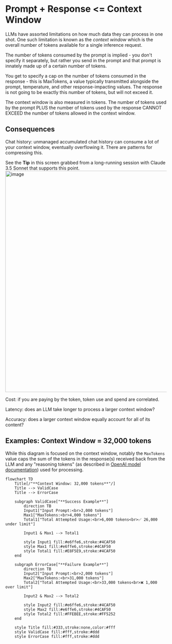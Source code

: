 # Prompt + Response <= Context Window

LLMs have assorted limitations on how much data they can process in one shot. One such limitation is known as the _context window_
which is the overall number of tokens available for a single inference request.

The number of tokens consumed by the prompt is implied - you don't specify it separately, 
but rather you send in the prompt and that prompt is innately made up of a certain number of tokens.

You get to specify a cap on the number of tokens consumed in the response - this is MaxTokens, a value typically
transmitted alongside the prompt, temperature, and other response-impacting values.
The response is not going to be exactly this number of tokens, but will not exceed it.

The context window is also measured in tokens. The number of tokens used by the prompt PLUS 
the number of tokens used by the response CANNOT EXCEED
the number of tokens allowed in the context window.

## Consequences

Chat history: unmanaged accumulated chat history can consume a lot of your context window, eventually overflowing it. There are patterns for compressing this.

See the **Tip** in this screen grabbed from a long-running session with Claude 3.5 Sonnet that supports this point.
<img width="689" alt="image" src="https://github.com/user-attachments/assets/38484ffe-aaf0-4a29-9508-0e665ec48bd1" />


Cost: if you are paying by the token, token use and spend are correlated.

Latency: does an LLM take longer to process a larger context window?

Accuracy: does a larger context window equally account for all of its content?

## Examples: Context Window = 32,000 tokens

While this diagram is focused on the context window, notably the `MaxTokens` value caps the sum of the tokens in the response(s) received back from the LLM and any "reasoning tokens" (as described in [OpenAI model documentation](https://platform.openai.com/docs/models)) used for processing.

```mermaid
flowchart TD
    Title[/"**Context Window: 32,000 tokens**"/]
    Title --> ValidCase
    Title --> ErrorCase
    
    subgraph ValidCase["**Success Example**"]
        direction TB
        Input1["Input Prompt:<br>2,000 tokens"]
        Max1["MaxTokens:<br>4,000 tokens"]
        Total1["Total Attempted Usage:<br>6,000 tokens<br>✅ 26,000 under limit"]
        
        Input1 & Max1 --> Total1
        
        style Input1 fill:#e6ffe6,stroke:#4CAF50
        style Max1 fill:#e6ffe6,stroke:#4CAF50
        style Total1 fill:#E8F5E9,stroke:#4CAF50
    end
    
    subgraph ErrorCase["**Failure Example**"]
        direction TB
        Input2["Input Prompt:<br>2,000 tokens"]
        Max2["MaxTokens:<br>31,000 tokens"]
        Total2["Total Attempted Usage:<br>33,000 tokens<br>❌ 1,000 over limit"]
        
        Input2 & Max2 --> Total2
        
        style Input2 fill:#e6ffe6,stroke:#4CAF50
        style Max2 fill:#e6ffe6,stroke:#4CAF50
        style Total2 fill:#FFEBEE,stroke:#FF5252
    end

    style Title fill:#333,stroke:none,color:#fff
    style ValidCase fill:#fff,stroke:#ddd
    style ErrorCase fill:#fff,stroke:#ddd
```
